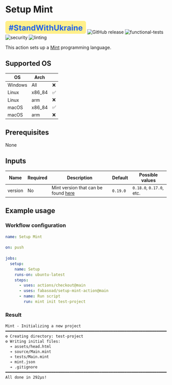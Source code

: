 # Setup Mint

[![Stand With Ukraine](https://raw.githubusercontent.com/vshymanskyy/StandWithUkraine/main/badges/StandWithUkraine.svg)](https://stand-with-ukraine.pp.ua)
![GitHub release](https://img.shields.io/github/v/release/fabasoad/setup-mint-action?include_prereleases)
![functional-tests](https://github.com/fabasoad/setup-mint-action/actions/workflows/functional-tests.yml/badge.svg)
![security](https://github.com/fabasoad/setup-mint-action/actions/workflows/security.yml/badge.svg)
![linting](https://github.com/fabasoad/setup-mint-action/actions/workflows/linting.yml/badge.svg)

This action sets up a [Mint](https://www.mint-lang.com/) programming language.

## Supported OS

<!-- prettier-ignore-start -->
| OS      | Arch   |                    |
|---------|--------|--------------------|
| Windows | All    | :x:                |
| Linux   | x86_84 | :white_check_mark: |
| Linux   | arm    | :x:                |
| macOS   | x86_84 | :white_check_mark: |
| macOS   | arm    | :x:                |
<!-- prettier-ignore-end -->

## Prerequisites

None

## Inputs

<!-- prettier-ignore-start -->
| Name    | Required | Description                                                                       | Default  | Possible values          |
|---------|----------|-----------------------------------------------------------------------------------|----------|--------------------------|
| version | No       | Mint version that can be found [here](https://github.com/mint-lang/mint/releases) | `0.19.0` | `0.18.0`, `0.17.0`, etc. |
<!-- prettier-ignore-end -->

## Example usage

### Workflow configuration

```yaml
name: Setup Mint

on: push

jobs:
  setup:
    name: Setup
    runs-on: ubuntu-latest
    steps:
      - uses: actions/checkout@main
      - uses: fabasoad/setup-mint-action@main
      - name: Run script
        run: mint init test-project
```

### Result

```text
Mint - Initializing a new project
━━━━━━━━━━━━━━━━━━━━━━━━━━━━━━━━━━━━━━━━━━━━━━━━━━━━━━━━━━━━━━━━━━━━━━━━━━━━━━━━
⚙ Creating directory: test-project
⚙ Writing initial files:
  ➔ assets/head.html
  ➔ source/Main.mint
  ➔ tests/Main.mint
  ➔ mint.json
  ➔ .gitignore
━━━━━━━━━━━━━━━━━━━━━━━━━━━━━━━━━━━━━━━━━━━━━━━━━━━━━━━━━━━━━━━━━━━━━━━━━━━━━━━━
All done in 292μs!
```
